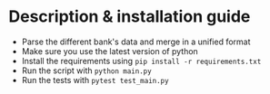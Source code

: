 # Description & installation guide

 - Parse the different bank's data and merge in a unified format
 - Make sure you use the latest version of python
 - Install the requirements using `pip install -r requirements.txt`
 - Run the script with `python main.py`
 - Run the tests with `pytest test_main.py`